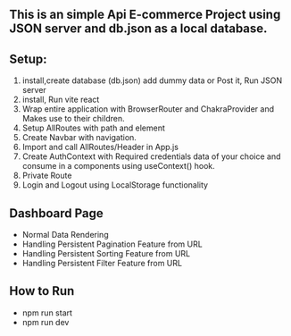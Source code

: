 ## This is an simple Api E-commerce Project using JSON server and db.json as a local database.

## Setup:
1. install,create database (db.json) add dummy data or Post it, Run JSON server
2. install, Run vite react 
3. Wrap entire application with BrowserRouter and ChakraProvider and Makes use to their children.
4. Setup AllRoutes with path and element
5. Create Navbar with navigation. 
6. Import and call AllRoutes/Header in App.js
7. Create AuthContext with Required credentials data of your choice and consume in a components using useContext() hook.
8. Private Route
9. Login and Logout using LocalStorage functionality

## Dashboard Page
* Normal Data Rendering
* Handling Persistent Pagination Feature from URL
* Handling Persistent Sorting Feature from URL
* Handling Persistent Filter Feature from URL

## How to Run
* npm run start
* npm run dev
